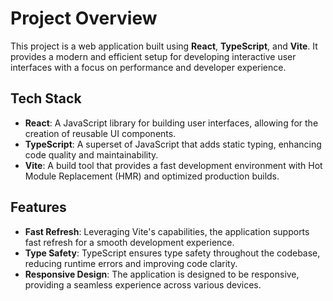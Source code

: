 # Project Overview

This project is a web application built using **React**, **TypeScript**, and **Vite**. It provides a modern and efficient setup for developing interactive user interfaces with a focus on performance and developer experience.

## Tech Stack

- **React**: A JavaScript library for building user interfaces, allowing for the creation of reusable UI components.
- **TypeScript**: A superset of JavaScript that adds static typing, enhancing code quality and maintainability.
- **Vite**: A build tool that provides a fast development environment with Hot Module Replacement (HMR) and optimized production builds.

## Features

- **Fast Refresh**: Leveraging Vite's capabilities, the application supports fast refresh for a smooth development experience.
- **Type Safety**: TypeScript ensures type safety throughout the codebase, reducing runtime errors and improving code clarity.
- **Responsive Design**: The application is designed to be responsive, providing a seamless experience across various devices.


